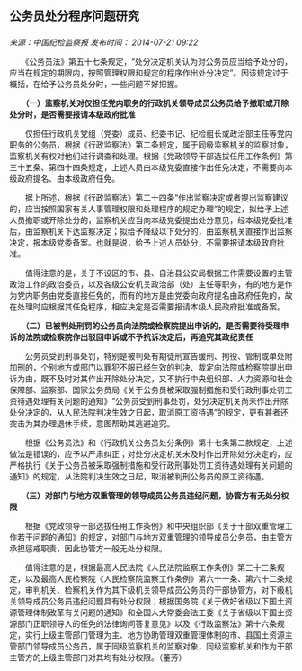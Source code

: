 ## 公务员处分程序问题研究

### 

_来源：中国纪检监察报_ _发布时间： 2014-07-21 09:22_

　　《公务员法》第五十七条规定，“处分决定机关认为对公务员应当给予处分的，应当在规定的期限内，按照管理权限和规定的程序作出处分决定”。因该规定过于概括，在给予公务员处分时，一些问题不好把握。

　　**（一）监察机关对仅担任党内职务的行政机关领导成员公务员给予撤职或开除处分时，是否需要报请本级政府批准**

　　仅担任行政机关党组（党委）成员、纪委书记、纪检组长或政治部主任等党内职务的公务员，根据《行政监察法》第二条规定，属于同级监察机关的监察对象，监察机关有权对他们进行调查和处理。根据《党政领导干部选拔任用工作条例》第三十五条、第四十四条规定，上述人员由本级党委直接作出任免决定，不需要向本级政府提名、由本级政府任免。

　　据上所述，根据《行政监察法》第二十四条“作出监察决定或者提出监察建议的，应当按照国家有关人事管理权限和处理程序的规定办理”的规定，拟给予上述人员撤职或开除处分的，监察机关应当向本级党委提出处分意见，经本级党委批准后，由监察机关下达监察决定；拟给予降级以下处分的，由监察机关直接作出监察决定，报本级党委备案。也就是说，给予上述人员处分，不需要报请本级政府批准。

　　值得注意的是，关于不设区的市、县、自治县公安局根据工作需要设置的主管政治工作的政治委员，以及各级公安机关政治部（处）主任等职务，有的地方是作为党内职务由党委直接任免的，而有的地方是由党委向政府提名由政府任免的，故在处理时应根据其任免程序，相应决定是否需要报请本级人民政府批准或备案。

　　**（二）已被判处刑罚的公务员向法院或检察院提出申诉的，是否需要待受理申诉的法院或检察院作出驳回申诉或不予抗诉决定后，再追究其政纪责任**

　　公务员受到刑事处罚，特别是被判处有期徒刑宣告缓刑、拘役、管制或单处附加刑的，个别地方或部门以罪犯不服已经生效的判决、裁定向法院或检察院提出申诉为由，既不及时对其作出开除处分决定，又不执行中央组织部、人力资源和社会保障部、监察部、国家公务员局《关于公务员被采取强制措施和受行政刑事处罚工资待遇处理有关问题的通知》“公务员受到刑事处罚，处分决定机关尚未作出开除处分决定的，从人民法院判决生效之日起，取消原工资待遇”的规定，更有甚者还突击为其办理退休手续，意图帮助其逃避追究。

　　根据《公务员法》和《行政机关公务员处分条例》第十七条第二款规定，上述做法是错误的，应予以严肃纠正；对处分决定机关未及时作出开除处分决定的，应严格执行《关于公务员被采取强制措施和受行政刑事处罚工资待遇处理有关问题的通知》的规定，从法院判决生效之日起，取消被判刑公务员的原工资待遇。

　　**（三）对部门与地方双重管理的领导成员公务员违纪问题，协管方有无处分权限**

　　根据《党政领导干部选拔任用工作条例》和中央组织部《关于干部双重管理工作若干问题的通知》的规定，对部门与地方双重管理的领导成员公务员，由主管方承担惩戒职责，因此协管方一般无处分权限。

　　值得注意的是，根据最高人民法院《人民法院监察工作条例》第三十三条规定，以及最高人民检察院《人民检察院监察工作条例》第六十一条、第六十二条规定，审判机关、检察机关作为其下级机关领导成员公务员的干部协管方，对下级机关领导成员公务员违纪问题具有处分权限；根据国务院《关于做好省级以下国土资源管理体制改革有关问题的通知》和全国人大常委会法工委《关于省级以下国土资源部门正职领导人的任免的法律询问答复意见》以及《行政监察法》第十六条规定，实行上级主管部门管理为主、地方协助管理双重管理体制的市、县国土资源主管部门领导成员公务员，属于同级监察机关的监察对象，同级监察机关和作为干部主管方的上级主管部门对其均有处分权限。（董芳）